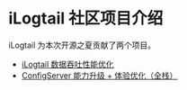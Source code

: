 # iLogtail 社区项目介绍

iLogtail 为本次开源之夏贡献了两个项目。

* [iLogtail 数据吞吐性能优化](./ilogtail-io.md)
* [ConfigServer 能力升级 + 体验优化（全栈）](./config-server.md)
